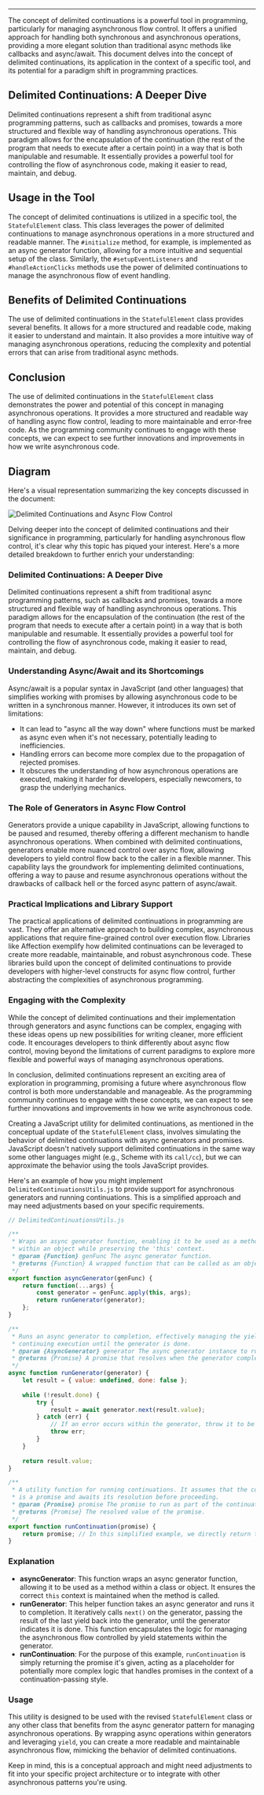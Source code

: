 ---
The concept of delimited continuations is a powerful tool in programming, particularly for managing asynchronous flow control. It offers a unified approach for handling both synchronous and asynchronous operations, providing a more elegant solution than traditional async methods like callbacks and async/await. This document delves into the concept of delimited continuations, its application in the context of a specific tool, and its potential for a paradigm shift in programming practices.

## Delimited Continuations: A Deeper Dive

Delimited continuations represent a shift from traditional async programming patterns, such as callbacks and promises, towards a more structured and flexible way of handling asynchronous operations. This paradigm allows for the encapsulation of the continuation (the rest of the program that needs to execute after a certain point) in a way that is both manipulable and resumable. It essentially provides a powerful tool for controlling the flow of asynchronous code, making it easier to read, maintain, and debug.

## Usage in the Tool

The concept of delimited continuations is utilized in a specific tool, the `StatefulElement` class. This class leverages the power of delimited continuations to manage asynchronous operations in a more structured and readable manner. The `#initialize` method, for example, is implemented as an async generator function, allowing for a more intuitive and sequential setup of the class. Similarly, the `#setupEventListeners` and `#handleActionClicks` methods use the power of delimited continuations to manage the asynchronous flow of event handling.

## Benefits of Delimited Continuations

The use of delimited continuations in the `StatefulElement` class provides several benefits. It allows for a more structured and readable code, making it easier to understand and maintain. It also provides a more intuitive way of managing asynchronous operations, reducing the complexity and potential errors that can arise from traditional async methods.

## Conclusion

The use of delimited continuations in the `StatefulElement` class demonstrates the power and potential of this concept in managing asynchronous operations. It provides a more structured and readable way of handling async flow control, leading to more maintainable and error-free code. As the programming community continues to engage with these concepts, we can expect to see further innovations and improvements in how we write asynchronous code.

## Diagram

Here's a visual representation summarizing the key concepts discussed in the document:

![Delimited Continuations and Async Flow Control](https://diagrams.api.quanthium.io/diagram/f2d0b2a6-5ae1-458e-b140-4ac940a09a74.png)

Delving deeper into the concept of delimited continuations and their significance in programming, particularly for handling asynchronous flow control, it's clear why this topic has piqued your interest. Here's a more detailed breakdown to further enrich your understanding:

### Delimited Continuations: A Deeper Dive

Delimited continuations represent a shift from traditional async programming patterns, such as callbacks and promises, towards a more structured and flexible way of handling asynchronous operations. This paradigm allows for the encapsulation of the continuation (the rest of the program that needs to execute after a certain point) in a way that is both manipulable and resumable. It essentially provides a powerful tool for controlling the flow of asynchronous code, making it easier to read, maintain, and debug.

### Understanding Async/Await and its Shortcomings

Async/await is a popular syntax in JavaScript (and other languages) that simplifies working with promises by allowing asynchronous code to be written in a synchronous manner. However, it introduces its own set of limitations:
- It can lead to "async all the way down" where functions must be marked as async even when it's not necessary, potentially leading to inefficiencies.
- Handling errors can become more complex due to the propagation of rejected promises.
- It obscures the understanding of how asynchronous operations are executed, making it harder for developers, especially newcomers, to grasp the underlying mechanics.

### The Role of Generators in Async Flow Control

Generators provide a unique capability in JavaScript, allowing functions to be paused and resumed, thereby offering a different mechanism to handle asynchronous operations. When combined with delimited continuations, generators enable more nuanced control over async flow, allowing developers to yield control flow back to the caller in a flexible manner. This capability lays the groundwork for implementing delimited continuations, offering a way to pause and resume asynchronous operations without the drawbacks of callback hell or the forced async pattern of async/await.

### Practical Implications and Library Support

The practical applications of delimited continuations in programming are vast. They offer an alternative approach to building complex, asynchronous applications that require fine-grained control over execution flow. Libraries like Affection exemplify how delimited continuations can be leveraged to create more readable, maintainable, and robust asynchronous code. These libraries build upon the concept of delimited continuations to provide developers with higher-level constructs for async flow control, further abstracting the complexities of asynchronous programming.

### Engaging with the Complexity

While the concept of delimited continuations and their implementation through generators and async functions can be complex, engaging with these ideas opens up new possibilities for writing cleaner, more efficient code. It encourages developers to think differently about async flow control, moving beyond the limitations of current paradigms to explore more flexible and powerful ways of managing asynchronous operations.

In conclusion, delimited continuations represent an exciting area of exploration in programming, promising a future where asynchronous flow control is both more understandable and manageable. As the programming community continues to engage with these concepts, we can expect to see further innovations and improvements in how we write asynchronous code.

Creating a JavaScript utility for delimited continuations, as mentioned in the conceptual update of the `StatefulElement` class, involves simulating the behavior of delimited continuations with async generators and promises. JavaScript doesn't natively support delimited continuations in the same way some other languages might (e.g., Scheme with its `call/cc`), but we can approximate the behavior using the tools JavaScript provides.

Here's an example of how you might implement `DelimitedContinuationsUtils.js` to provide support for asynchronous generators and running continuations. This is a simplified approach and may need adjustments based on your specific requirements.

```javascript
// DelimitedContinuationsUtils.js

/**
 * Wraps an async generator function, enabling it to be used as a method
 * within an object while preserving the 'this' context.
 * @param {Function} genFunc The async generator function.
 * @returns {Function} A wrapped function that can be called as an object method.
 */
export function asyncGenerator(genFunc) {
    return function(...args) {
        const generator = genFunc.apply(this, args);
        return runGenerator(generator);
    };
}

/**
 * Runs an async generator to completion, effectively managing the yields and
 * continuing execution until the generator is done.
 * @param {AsyncGenerator} generator The async generator instance to run.
 * @returns {Promise} A promise that resolves when the generator completes.
 */
async function runGenerator(generator) {
    let result = { value: undefined, done: false };
    
    while (!result.done) {
        try {
            result = await generator.next(result.value);
        } catch (err) {
            // If an error occurs within the generator, throw it to be caught by the caller
            throw err;
        }
    }
    
    return result.value;
}

/**
 * A utility function for running continuations. It assumes that the continuation
 * is a promise and awaits its resolution before proceeding.
 * @param {Promise} promise The promise to run as part of the continuation.
 * @returns {Promise} The resolved value of the promise.
 */
export function runContinuation(promise) {
    return promise; // In this simplified example, we directly return the promise.
}
```

### Explanation

- **asyncGenerator**: This function wraps an async generator function, allowing it to be used as a method within a class or object. It ensures the correct `this` context is maintained when the method is called.
- **runGenerator**: This helper function takes an async generator and runs it to completion. It iteratively calls `next()` on the generator, passing the result of the last yield back into the generator, until the generator indicates it is done. This function encapsulates the logic for managing the asynchronous flow controlled by yield statements within the generator.
- **runContinuation**: For the purpose of this example, `runContinuation` is simply returning the promise it's given, acting as a placeholder for potentially more complex logic that handles promises in the context of a continuation-passing style.

### Usage

This utility is designed to be used with the revised `StatefulElement` class or any other class that benefits from the async generator pattern for managing asynchronous operations. By wrapping async operations within generators and leveraging `yield`, you can create a more readable and maintainable asynchronous flow, mimicking the behavior of delimited continuations.

Keep in mind, this is a conceptual approach and might need adjustments to fit into your specific project architecture or to integrate with other asynchronous patterns you're using.